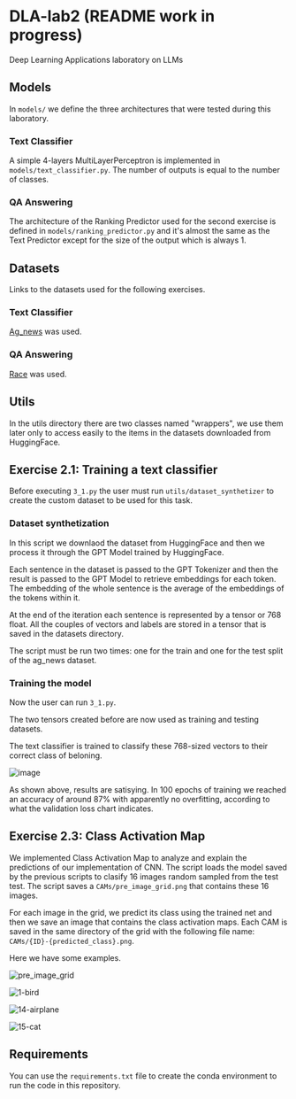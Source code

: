 # DLA-lab2  (README work in progress)
Deep Learning Applications laboratory on LLMs

## Models
In `models/` we define the three architectures that were tested during this laboratory.

### Text Classifier
A simple 4-layers MultiLayerPerceptron is implemented in `models/text_classifier.py`. The number of outputs is equal to the number of classes.

### QA Answering
The architecture of the Ranking Predictor used for the second exercise is defined in `models/ranking_predictor.py` and it's almost the same as the Text Predictor except for the size of the output which is always 1.

## Datasets

Links to the datasets used for the following exercises.

### Text Classifier

[Ag_news](https://huggingface.co/datasets/ag_news) was used.


### QA Answering

[Race](https://huggingface.co/datasets/race) was used.


## Utils
In the utils directory there are two classes named "wrappers", we use them later only to access easily to the items in the datasets downloaded from HuggingFace.


## Exercise 2.1: Training a text classifier
Before executing `3_1.py` the user must run `utils/dataset_synthetizer` to create the custom dataset to be used for this task.

### Dataset synthetization
In this script we downlaod the dataset from HuggingFace and then we process it through the GPT Model trained by HuggingFace.

Each sentence in the dataset is passed to the GPT Tokenizer and then the result is passed to the GPT Model to retrieve embeddings for each token.
The embedding of the whole sentence is the average of the embeddings of the tokens within it.

At the end of the iteration each sentence is represented by a tensor or 768 float. All the couples of vectors and labels are stored in a tensor that is saved in the datasets directory.

The script must be run two times: one for the train and one for the test split of the ag_news dataset.

### Training the model

Now the user can run `3_1.py`.

The two tensors created before are now used as training and testing datasets.

The text classifier is trained to classify these 768-sized vectors to their correct class of beloning.

![image](https://github.com/simogiovannini/DLA-lab2/assets/53260220/3633b782-fdcc-4d90-9fd2-1439877c9a57)

As shown above, results are satisying. In 100 epochs of training we reached an accuracy of around 87% with apparently no overfitting, according to what the validation loss chart indicates.


## Exercise 2.3: Class Activation Map

We implemented Class Activation Map to analyze and explain the predictions of our implementation of CNN. The script loads the model saved by the previous scripts to clasify 16 images random sampled from the test test. The script saves a  `CAMs/pre_image_grid.png` that contains these 16 images.

For each image in the grid, we predict its class using the trained net and then we save an image that contains the class activation maps. Each CAM is saved in the same directory of the grid with the following file name: `CAMs/{ID}-{predicted_class}.png`.

Here we have some examples.

![pre_image_grid](https://github.com/simogiovannini/DLA-lab1/assets/53260220/bda6c940-6326-4394-8a1e-e88d6fe94105)

![1-bird](https://github.com/simogiovannini/DLA-lab1/assets/53260220/242edd81-f480-4088-8c1f-1abb0969a6e5)

![14-airplane](https://github.com/simogiovannini/DLA-lab1/assets/53260220/25f1a479-c59a-4fe6-883f-6db5c67e53c5)

![15-cat](https://github.com/simogiovannini/DLA-lab1/assets/53260220/700e586d-1425-47cb-9c19-76777b0cf5f8)


## Requirements
You can use the `requirements.txt` file to create the conda environment to run the code in this repository.
